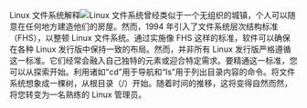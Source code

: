 Linux 文件系统解释![](images/linux-file-systems.jpg)Linux 文件系统曾经类似于一个无组织的城镇，个人可以随意在任何地方建造他们的房屋。然而，1994 年引入了文件系统层次结构标准（FHS），以整顿 Linux 文件系统。通过实施像 FHS 这样的标准，软件可以确保在各种 Linux 发行版中保持一致的布局。然而，并非所有 Linux 发行版严格遵循这一标准。它们经常会融入自己独特的元素或迎合特定需求。要精通这一标准，您可以从探索开始。利用诸如“cd”用于导航和“ls”用于列出目录内容的命令。将文件系统想象成一棵树，从根目录（/）开始。随着时间的推移，这将变得自然而然，将您转变为一名熟练的 Linux 管理员。